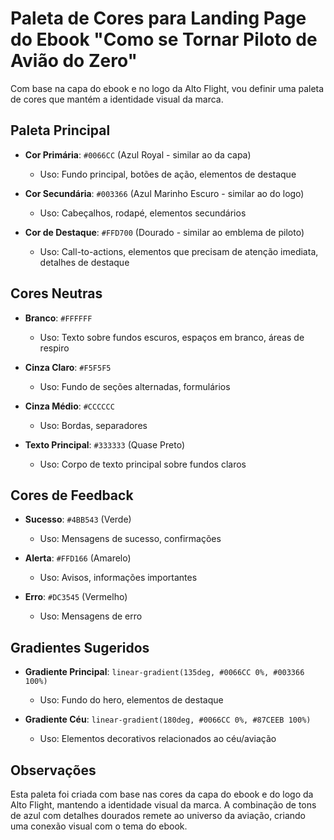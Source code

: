 # Paleta de Cores para Landing Page do Ebook "Como se Tornar Piloto de Avião do Zero"

Com base na capa do ebook e no logo da Alto Flight, vou definir uma paleta de cores que mantém a identidade visual da marca.

## Paleta Principal

- **Cor Primária**: `#0066CC` (Azul Royal - similar ao da capa)
  - Uso: Fundo principal, botões de ação, elementos de destaque

- **Cor Secundária**: `#003366` (Azul Marinho Escuro - similar ao do logo)
  - Uso: Cabeçalhos, rodapé, elementos secundários

- **Cor de Destaque**: `#FFD700` (Dourado - similar ao emblema de piloto)
  - Uso: Call-to-actions, elementos que precisam de atenção imediata, detalhes de destaque

## Cores Neutras

- **Branco**: `#FFFFFF`
  - Uso: Texto sobre fundos escuros, espaços em branco, áreas de respiro

- **Cinza Claro**: `#F5F5F5`
  - Uso: Fundo de seções alternadas, formulários

- **Cinza Médio**: `#CCCCCC`
  - Uso: Bordas, separadores

- **Texto Principal**: `#333333` (Quase Preto)
  - Uso: Corpo de texto principal sobre fundos claros

## Cores de Feedback

- **Sucesso**: `#4BB543` (Verde)
  - Uso: Mensagens de sucesso, confirmações

- **Alerta**: `#FFD166` (Amarelo)
  - Uso: Avisos, informações importantes

- **Erro**: `#DC3545` (Vermelho)
  - Uso: Mensagens de erro

## Gradientes Sugeridos

- **Gradiente Principal**: `linear-gradient(135deg, #0066CC 0%, #003366 100%)`
  - Uso: Fundo do hero, elementos de destaque

- **Gradiente Céu**: `linear-gradient(180deg, #0066CC 0%, #87CEEB 100%)`
  - Uso: Elementos decorativos relacionados ao céu/aviação

## Observações

Esta paleta foi criada com base nas cores da capa do ebook e do logo da Alto Flight, mantendo a identidade visual da marca. A combinação de tons de azul com detalhes dourados remete ao universo da aviação, criando uma conexão visual com o tema do ebook.

